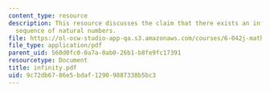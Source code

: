 ```yaml
---
content_type: resource
description: This resource discusses the claim that there exists an infinite decreasing
  sequence of natural numbers.
file: https://ol-ocw-studio-app-qa.s3.amazonaws.com/courses/6-042j-mathematics-for-computer-science-fall-2005/9c72db6786e5bdaf12909887338b5bc3_infinity.pdf
file_type: application/pdf
parent_uid: 560d0fc0-0a7a-0ab0-26b1-b8fe9fc17391
resourcetype: Document
title: infinity.pdf
uid: 9c72db67-86e5-bdaf-1290-9887338b5bc3
---
```

